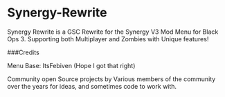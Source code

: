 # Synergy-Rewrite
Synergy Rewrite is a GSC Rewrite for the Synergy V3 Mod Menu for Black Ops 3. Supporting both Multiplayer and Zombies with Unique features!



###Credits

Menu Base: ItsFebiven (Hope I got that right)

Community open Source projects by Various members of the community over the years for ideas, and sometimes code to work with.
